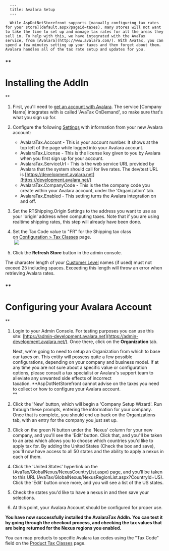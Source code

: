 
      ---
      title: Avalara Setup
      ---

      While AspDotNetStorefront supports [manually configuring tax rates for your store](default.aspx?pageid=taxes), many stores will not want to take the time to set up and manage tax rates for all the areas they sell in. To help with this, we have integrated with the AvaTax service, from [Avalara](http://www.avalara.com/). With AvaTax, you can spend a few minutes setting up your taxes and then forget about them. Avalara handles all of the tax rate setup and updates for you.  
  

### **

Installing the AddIn
====================

**

1.  First, you'll need to [get an account with Avalara](http://www.avalara.com/Contact-Us). The service \[Company Name\] integrates with is called 'AvaTax OnDemand', so make sure that's what you sign up for.  
      
    
2.  Configure the following [Settings](default.aspx?pageid=settings) with information from your new Avalara account:
    *   AvalaraTax.Account - This is your account number. It shows at the top left of the page while logged into your Avalara account.
    *   AvalaraTax.License - This is the license key given to you by Avalara when you first sign up for your account.
    *   AvalaraTax.ServiceUrl - This is the web service URL provided by Avalara that the system should call for live rates. The dev/test URL is [https://development.avalara.net](https://development.avalara.net/)
    *   AvalaraTax.CompanyCode - This is the the company code you create within your Avalara account, under the 'Organization' tab.
    *   AvalaraTax.Enabled - This setting turns the Avalara integration on and off.
3.   Set the RTShipping.Origin Settings to the address you want to use as your 'origin' address when computing taxes. Note that if you are using realtime shipping rates, this step will already have been done.  
      
    
4.  Set the Tax Code value to "FR" for the Shipping tax class on [Configuration > Tax Classes](default.aspx?pageid=product_tax_classes) page.  
     ![](images/1415230963391.png) 
    
5.  Click the **Refresh Store** button in the admin console.
    

  
  
The character length of your [Customer Level](default.aspx?pageid=customer_levels) names (if used) must not exceed 25 including spaces. Exceeding this length will throw an error when retrieving Avalara rates.  

### **

Configuring your Avalara Account
================================

**

1.  Login to your Admin Console. For testing purposes you can use this site: [https://admin-development.avalara.net](https://admin-development.avalara.net/). Once there, click on the **Organization** tab.  
      
    Next, we're going to need to setup an Organization from which to base our taxes on. This entity will possess quite a few possible configurations, depending on your company and business model. If at any time you are not sure about a specific value or configuration options, please consult a tax specialist or Avalara's support team to alleviate any unwanted side effects of incorrect taxation. **AspDotNetStorefront cannot advise on the taxes you need to collect or how to configure your Avalara account.  
    **
2.  Click the 'New' button, which will begin a 'Company Setup Wizard'. Run through these prompts, entering the information for your company. Once that is complete, you should end up back on the Organizations tab, with an entry for the company you just set up.  
      
    
3.  Click on the green N button under the 'Nexus' column for your new company, and you'll see the 'Edit' button. Click that, and you‟ll be taken to an area which allows you to choose which countries you'd like to apply tax for. By adding the United States (Check the box and save), you'll now have access to all 50 states and the ability to apply a nexus in each of them.  
      
    
4.  Click the 'United States' hyperlink on the (AvaTax/GlobalNexus/NexusCountryList.aspx) page, and you'll be taken to this URL (AvaTax/GlobalNexus/NexusRegionList.aspx?CountryId=US). Click the 'Edit' button once more, and you will see a list of the US states.  
      
    
5.  Check the states you'd like to have a nexus in and then save your selections.  
      
    
6.  At this point, your Avalara Account should be configured for proper use.

  
**You have now successfully installed the AvalaraTax AddIn. You can test it by going through the checkout process, and checking the tax values that are being returned for the Nexus regions you enabled.**  
  

You can map products to specific Avalara tax codes using the "Tax Code" field on the [Product Tax Classes](default.aspx?pageid=product_tax_classes) page.
      
